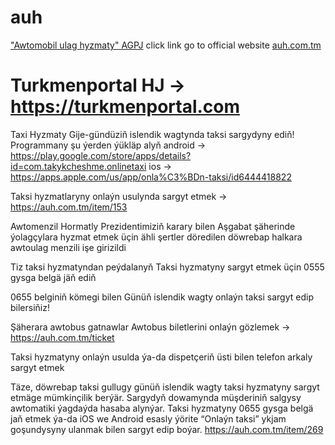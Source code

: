 # auh
["Awtomobil ulag hyzmaty" AGPJ](https://auh.com.tm) click link go to official website
[auh.com.tm](https://auh.com.tm)

# Turkmenportal HJ -> https://turkmenportal.com

Taxi Hyzmaty
Gije-gündüziň islendik wagtynda taksi sargydyny ediň!
Programmany şu ýerden ýükläp alyň
android -> https://play.google.com/store/apps/details?id=com.takykcheshme.onlinetaxi
ios -> https://apps.apple.com/us/app/onla%C3%BDn-taksi/id6444418822

Taksi hyzmatlaryny onlaýn usulynda sargyt etmek -> https://auh.com.tm/item/153

Awtomenzil
Hormatly Prezidentimiziň karary bilen Aşgabat şäherinde ýolagçylara hyzmat etmek üçin ähli şertler döredilen döwrebap halkara awtoulag menzili işe girizildi

Tiz taksi hyzmatyndan peýdalanyň
Taksi hyzmatyny sargyt etmek üçin 0555 gysga belgä jäň ediň


0655 belginiň kömegi bilen
Günüň islendik wagty onlaýn taksi sargyt edip bilersiňiz!

Şäherara awtobus gatnawlar
Awtobus biletlerini onlaýn gözlemek -> https://auh.com.tm/ticket


Taksi hyzmatyny onlaýn usulda ýa-da dispetçeriň üsti bilen telefon arkaly sargyt etmek

Täze, döwrebap taksi gullugy günüň islendik wagty taksi hyzmatyny sargyt etmäge mümkinçilik berýär. Sargydyň dowamynda müşderiniň salgysy awtomatiki ýagdaýda hasaba alynýar. Taksi hyzmatyny 0655 gysga belgä jaň etmek ýa-da iOS we Android esasly ýörite “Onlaýn taksi” ykjam goşundysyny ulanmak bilen sargyt edip boýar. 
https://auh.com.tm/item/269
